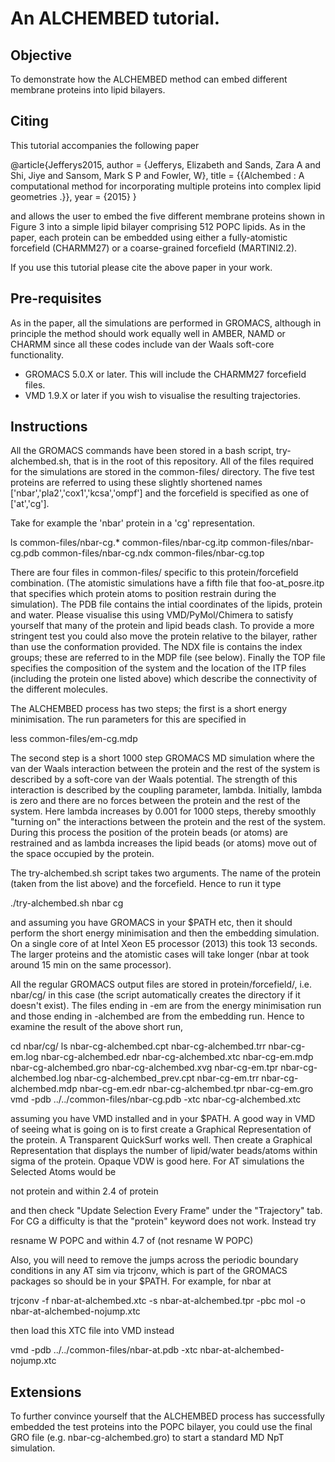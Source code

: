 # An ALCHEMBED tutorial.

## Objective

To demonstrate how the ALCHEMBED method can embed different membrane proteins into lipid bilayers. 

## Citing 

This tutorial accompanies the following paper

@article{Jefferys2015,
author = {Jefferys, Elizabeth and Sands, Zara A and Shi, Jiye and Sansom, Mark S P and Fowler, W},
title = {{Alchembed : A computational method for incorporating multiple proteins into complex lipid geometries .}},
year = {2015}
}

and allows the user to embed the five different membrane proteins shown in Figure 3 into a simple lipid bilayer comprising 512 POPC lipids. As in the paper, each protein can be embedded using either a fully-atomistic forcefield (CHARMM27) or a coarse-grained forcefield (MARTINI2.2).

If you use this tutorial please cite the above paper in your work.

## Pre-requisites

As in the paper, all the simulations are performed in GROMACS, although in principle the method should work equally well in AMBER, NAMD or CHARMM since all these codes include van der Waals soft-core functionality.

- GROMACS 5.0.X or later. This will include the CHARMM27 forcefield files.
- VMD 1.9.X or later if you wish to visualise the resulting trajectories.

## Instructions

All the GROMACS commands have been stored in a bash script, try-alchembed.sh, that is in the root of this repository. All of the files required for the simulations are stored in the common-files/ directory. The five test proteins are referred to using these slightly shortened names ['nbar','pla2','cox1','kcsa','ompf'] and the forcefield is specified as one of ['at','cg'].

Take for example the 'nbar' protein in a 'cg' representation. 

 ls common-files/nbar-cg.*
 common-files/nbar-cg.itp common-files/nbar-cg.pdb
 common-files/nbar-cg.ndx common-files/nbar-cg.top
 
There are four files in common-files/ specific to this protein/forcefield combination. (The atomistic simulations have a fifth file that foo-at_posre.itp that specifies which protein atoms to position restrain during the simulation). The PDB file contains the intial coordinates of the lipids, protein and water. Please visualise this using VMD/PyMol/Chimera to satisfy yourself that many of the protein and lipid beads clash. To provide a more stringent test you could also move the protein relative to the bilayer, rather than use the conformation provided. The NDX file is contains the index groups; these are referred to in the MDP file (see below). Finally the TOP file specifies the composition of the system and the location of the ITP files (including the protein one listed above) which describe the connectivity of the different molecules.

The ALCHEMBED process has two steps; the first is a short energy minimisation. The run parameters for this are specified in 

 less common-files/em-cg.mdp

The second step is a short 1000 step GROMACS MD simulation where the van der Waals interaction between the protein and the rest of the system is described by a soft-core van der Waals potential. The strength of this interaction is described by the coupling parameter, lambda. Initially, lambda is zero and there are no forces between the protein and the rest of the system. Here lambda increases by 0.001 for 1000 steps, thereby smoothly "turning on" the interactions between the protein and the rest of the system. During this process the position of the protein beads (or atoms) are restrained and as lambda increases the lipid beads (or atoms) move out of the space occupied by the protein.

The try-alchembed.sh script takes two arguments. The name of the protein (taken from the list above) and the forcefield. Hence to run it type

 ./try-alchembed.sh nbar cg

and assuming you have GROMACS in your $PATH etc, then it should perform the short energy minimisation and then the embedding simulation. On a single core of at Intel Xeon E5 processor (2013) this took 13 seconds. The larger proteins and the atomistic cases will take longer (nbar at took around 15 min on the same processor).

All the regular GROMACS output files are stored in protein/forcefield/, i.e. nbar/cg/ in this case (the script automatically creates the directory if it doesn't exist). The files ending in -em are from the energy minimisation run and those ending in -alchembed are from the embedding run. Hence to examine the result of the above short run,

 cd nbar/cg/
 ls
  nbar-cg-alchembed.cpt      nbar-cg-alchembed.trr      nbar-cg-em.log
  nbar-cg-alchembed.edr      nbar-cg-alchembed.xtc      nbar-cg-em.mdp
  nbar-cg-alchembed.gro      nbar-cg-alchembed.xvg      nbar-cg-em.tpr
  nbar-cg-alchembed.log      nbar-cg-alchembed_prev.cpt nbar-cg-em.trr
  nbar-cg-alchembed.mdp      nbar-cg-em.edr
  nbar-cg-alchembed.tpr      nbar-cg-em.gro
 vmd -pdb ../../common-files/nbar-cg.pdb -xtc nbar-cg-alchembed.xtc

assuming you have VMD installed and in your $PATH. A good way in VMD of seeing what is going on is to first create a Graphical Representation of the protein. A Transparent QuickSurf works well. Then create a Graphical Representation that displays the number of lipid/water beads/atoms within sigma of the protein. Opaque VDW is good here. For AT simulations the Selected Atoms would be

 not protein and within 2.4 of protein
 
and then check "Update Selection Every Frame" under the "Trajectory" tab. For CG a difficulty is that the "protein" keyword does not work. Instead try

 resname W POPC and within 4.7 of (not resname W POPC)

Also, you will need to remove the jumps across the periodic boundary conditions in any AT sim via trjconv, which is part of the GROMACS packages so should be in your $PATH. For example, for nbar at

 trjconv -f nbar-at-alchembed.xtc -s nbar-at-alchembed.tpr -pbc mol -o nbar-at-alchembed-nojump.xtc
 
then load this XTC file into VMD instead

 vmd -pdb ../../common-files/nbar-at.pdb -xtc nbar-at-alchembed-nojump.xtc 

## Extensions

To further convince yourself that the ALCHEMBED process has successfully embedded the test proteins into the POPC bilayer, you could use the final GRO file (e.g. nbar-cg-alchembed.gro) to start a standard MD NpT simulation.




